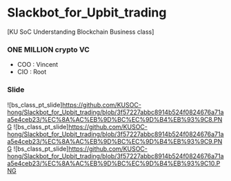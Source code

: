 # Slackbot_for_Upbit_trading
[KU SoC Understanding Blockchain Business class]
### ONE MILLION crypto VC
- COO : Vincent
- CIO : Root
### Slide
![bs_class_pt_slide]https://github.com/KUSOC-hong/Slackbot_for_Upbit_trading/blob/3f57227abbc8914b524f0824676a71aa5e4ceb23/%EC%8A%AC%EB%9D%BC%EC%9D%B4%EB%93%9C8.PNG
![bs_class_pt_slide]https://github.com/KUSOC-hong/Slackbot_for_Upbit_trading/blob/3f57227abbc8914b524f0824676a71aa5e4ceb23/%EC%8A%AC%EB%9D%BC%EC%9D%B4%EB%93%9C9.PNG
![bs_class_pt_slide]https://github.com/KUSOC-hong/Slackbot_for_Upbit_trading/blob/3f57227abbc8914b524f0824676a71aa5e4ceb23/%EC%8A%AC%EB%9D%BC%EC%9D%B4%EB%93%9C10.PNG
